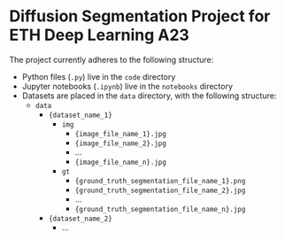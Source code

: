 # Diffusion Segmentation Project for ETH Deep Learning A23

The project currently adheres to the following structure:
- Python files (`.py`) live in the `code` directory
- Jupyter notebooks (`.ipynb`) live in the `notebooks` directory
- Datasets are placed in the `data` directory, with the following structure:
    - `data`
        - `{dataset_name_1}`
            - `img`
                - `{image_file_name_1}.jpg`
                - `{image_file_name_2}.jpg`
                - ...
                - `{image_file_name_n}.jpg`
            - `gt`
                - `{ground_truth_segmentation_file_name_1}.png`
                - `{ground_truth_segmentation_file_name_2}.jpg`
                - ...
                - `{ground_truth_segmentation_file_name_n}.jpg`
        - `{dataset_name_2}`
            - ...
            